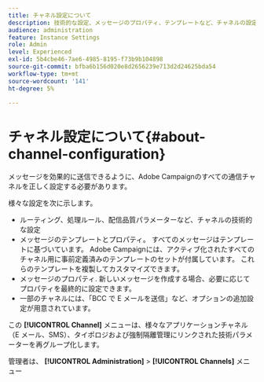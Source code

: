 ```yaml
---
title: チャネル設定について
description: 技術的な設定、メッセージのプロパティ、テンプレートなど、チャネルの設定方法について説明します
audience: administration
feature: Instance Settings
role: Admin
level: Experienced
exl-id: 5b4cbe46-7ae6-4985-8195-f73b9b104898
source-git-commit: bfba6b156d020e8d2656239e713d2d24625bda54
workflow-type: tm+mt
source-wordcount: '141'
ht-degree: 5%

---
```


# チャネル設定について{#about-channel-configuration}

メッセージを効果的に送信できるように、Adobe Campaignのすべての通信チャネルを正しく設定する必要があります。

様々な設定を次に示します。

* ルーティング、処理ルール、配信品質パラメーターなど、チャネルの技術的な設定
* メッセージのテンプレートとプロパティ。 すべてのメッセージはテンプレートに基づいています。 Adobe Campaignには、アクティブ化されたすべてのチャネル用に事前定義済みのテンプレートのセットが付属しています。 これらのテンプレートを複製してカスタマイズできます。
* メッセージのプロパティ. 新しいメッセージを作成する場合、必要に応じてプロパティを最終的に設定できます。
* 一部のチャネルには、「BCC で E メールを送信」など、オプションの追加設定が用意されています。

この **[!UICONTROL Channel]** メニューは、様々なアプリケーションチャネル（E メール、SMS）、タイポロジおよび強制隔離管理にリンクされた技術パラメーターを再グループ化します。

管理者は、 **[!UICONTROL Administration]** > **[!UICONTROL Channels]** メニュー
